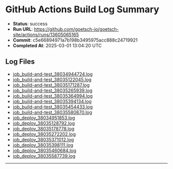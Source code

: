 # GitHub Actions Build Log Summary

- **Status**: success
- **Run URL**: https://github.com/goetsch-io/goetsch-site/actions/runs/13605065165
- **Commit**: c5e66894971a7b198b3495975acc888c24719921
- **Completed At**: 2025-03-01 13:04:20 UTC

## Log Files

- [job_build-and-test_38034944724.log](/build_logs/github/job_build-and-test_38034944724.log)
- [job_build-and-test_38035122045.log](/build_logs/github/job_build-and-test_38035122045.log)
- [job_build-and-test_38035171287.log](/build_logs/github/job_build-and-test_38035171287.log)
- [job_build-and-test_38035265939.log](/build_logs/github/job_build-and-test_38035265939.log)
- [job_build-and-test_38035364994.log](/build_logs/github/job_build-and-test_38035364994.log)
- [job_build-and-test_38035394134.log](/build_logs/github/job_build-and-test_38035394134.log)
- [job_build-and-test_38035454433.log](/build_logs/github/job_build-and-test_38035454433.log)
- [job_build-and-test_38035580870.log](/build_logs/github/job_build-and-test_38035580870.log)
- [job_deploy_38034951853.log](/build_logs/github/job_deploy_38034951853.log)
- [job_deploy_38035128792.log](/build_logs/github/job_deploy_38035128792.log)
- [job_deploy_38035178778.log](/build_logs/github/job_deploy_38035178778.log)
- [job_deploy_38035272202.log](/build_logs/github/job_deploy_38035272202.log)
- [job_deploy_38035371012.log](/build_logs/github/job_deploy_38035371012.log)
- [job_deploy_38035398111.log](/build_logs/github/job_deploy_38035398111.log)
- [job_deploy_38035460684.log](/build_logs/github/job_deploy_38035460684.log)
- [job_deploy_38035587739.log](/build_logs/github/job_deploy_38035587739.log)


---

